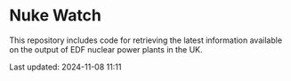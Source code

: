 # Nuke Watch

This repository includes code for retrieving the latest information available on the output of EDF nuclear power plants in the UK.

Last updated: 2024-11-08 11:11